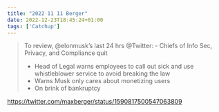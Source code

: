 ```yaml
---
title: "2022 11 11 Berger"
date: 2022-12-23T18:45:24+01:00
tags: ['Catchup']
---
```


> To review, @elonmusk’s last 24 hrs @Twitter: - Chiefs of Info Sec, Privacy, and Compliance quit
> - Head of Legal warns employees to call out sick and use whistleblower service to avoid breaking the law
> - Warns Musk only cares about monetizing users
> - On brink of bankruptcy

https://twitter.com/maxberger/status/1590817500547063809

